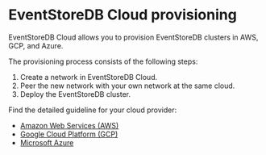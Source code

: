 # EventStoreDB Cloud provisioning

EventStoreDB Cloud allows you to provision EventStoreDB clusters in AWS, GCP, and Azure.

The provisioning process consists of the following steps:

1. Create a network in EventStoreDB Cloud.
2. Peer the new network with your own network at the same cloud.
3. Deploy the EventStoreDB cluster.

Find the detailed guideline for your cloud provider:
- [Amazon Web Services (AWS)](aws)
- [Google Cloud Platform (GCP)](gcp)
- [Microsoft Azure](azure)
